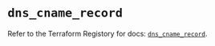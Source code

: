 # `dns_cname_record`

Refer to the Terraform Registory for docs: [`dns_cname_record`](https://www.terraform.io/docs/providers/dns/r/cname_record).
